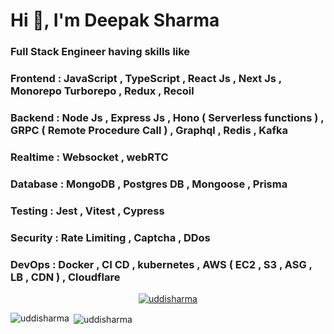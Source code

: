 

<h1 align="left">Hi 👋, I'm Deepak Sharma</h1>
<h3 align="left"> Full Stack Engineer having skills like </h3> 
<h3> Frontend : JavaScript , TypeScript , React Js , Next Js , Monorepo Turborepo , Redux , Recoil </h3>
<h3> Backend :  Node Js , Express Js , Hono ( Serverless functions ) , GRPC ( Remote Procedure Call ) , Graphql , Redis , Kafka </h3> 
<h3> Realtime : Websocket , webRTC </h3>
<h3> Database : MongoDB , Postgres DB , Mongoose , Prisma </h3> 
<h3> Testing : Jest , Vitest , Cypress </h3>
<h3> Security : Rate Limiting , Captcha , DDos </h3>
<h3> DevOps : Docker , CI CD , kubernetes , AWS ( EC2 , S3 , ASG , LB , CDN ) , Cloudflare </h3>

<!-- <p< align="left"> <img src="https://komarev.com/ghpvc/?username=uddisharma&label=Profile%20views&color=0e75b6&style=flat" alt="uddisharma" /> </p> -->

<p align="center"> <a href="https://github.com/ryo-ma/github-profile-trophy"><img src="https://github-profile-trophy.vercel.app/?username=uddisharma" alt="uddisharma" /></a> </p>





<p><img align="left" src="https://github-readme-stats.vercel.app/api/top-langs?username=uddisharma&show_icons=true&locale=en&layout=compact" alt="uddisharma" /></p>

<p>&nbsp;<img align="center" src="https://github-readme-stats.vercel.app/api?username=uddisharma&show_icons=true&locale=en" alt="uddisharma" /></p>


